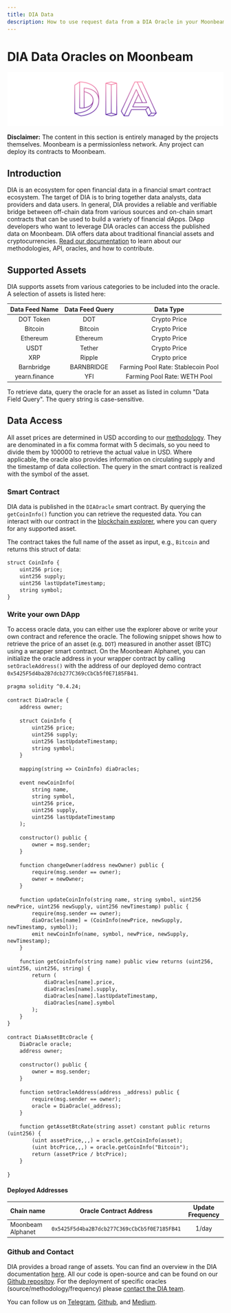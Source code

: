 ```yaml
---
title: DIA Data
description: How to use request data from a DIA Oracle in your Moonbeam Ethereum Dapp using smart contracts
---
```


# DIA Data Oracles on Moonbeam

![DIA Banner](../images/dia/dia-banner.png)

**Disclaimer:** The content in this section is entirely managed by the projects themselves. Moonbeam is a permissionless network. Any project can deploy its contracts to Moonbeam. 

## Introduction

DIA is an ecosystem for open financial data in a financial smart contract ecosystem.
The target of DIA is to bring together data analysts, data providers and data users.
In general, DIA provides a reliable and verifiable bridge between off-chain data from various sources and on-chain smart contracts that can be used to build a variety of financial dApps. 
DApp developers who want to leverage DIA oracles can access the published data on Moonbeam.
DIA offers data about traditional financial assets and cryptocurrencies.
[Read our documentation](https://docs.diadata.org) to learn about our methodologies, API, oracles, and how to contribute.

## Supported Assets

DIA supports assets from various categories to be included into the oracle. A selection of assets is listed here:

Data Feed Name  |   Data Feed Query           | Data Type                           |
| :-----------: | :-------------------------: | :---------------------------------: |
| DOT Token     |   DOT                       |  Crypto Price                       |
| Bitcoin       |   Bitcoin                   |  Crypto Price                       |
| Ethereum      |   Ethereum                  |  Crypto Price                       |
| USDT          |   Tether                    |  Crypto Price                       |
| XRP           |   Ripple                    |  Crypto price                       |
| Barnbridge    |   BARNBRIDGE                |  Farming Pool Rate: Stablecoin Pool |
| yearn.finance |   YFI                       |  Farming Pool Rate: WETH Pool       |

To retrieve data, query the oracle for an asset as listed in column "Data Field Query".
The query string is case-sensitive.

## Data Access

All asset prices are determined in USD according to our [methodology](https://docs.diadata.org/documentation/methodology).
They are denominated in a fix comma format with 5 decimals, so you need to divide them by 100000 to retrieve the actual value in USD.
Where applicable, the oracle also provides information on circulating supply and the timestamp of data collection.
The query in the smart contract is realized with the symbol of the asset.

### Smart Contract

DIA data is published in the `DIAOracle` smart contract.
By querying the `getCoinInfo()` function you can retrieve the requested data.
You can interact with our contract in the [blockchain explorer](https://moonbase-blockscout.testnet.moonbeam.network/address/0x5425F5d4ba2B7dcb277C369cCbCb5f0E7185FB41), where you can query for any supported asset.

The contract takes the full name of the asset as input, e.g., `Bitcoin` and returns this struct of data:

```
struct CoinInfo {
	uint256 price;
	uint256 supply;
	uint256 lastUpdateTimestamp;
	string symbol;
}
```

### Write your own DApp

To access oracle data, you can either use the explorer above or write your own contract and reference the oracle.
The following snippet shows how to retrieve the price of an asset (e.g. `DOT`) measured in another asset (BTC) using a wrapper smart contract.
On the Moonbeam Alphanet, you can initialize the oracle address in your wrapper contract by calling `setOracleAddress()` with the address of our deployed demo contract `0x5425F5d4ba2B7dcb277C369cCbCb5f0E7185FB41`.

```
pragma solidity ^0.4.24;

contract DiaOracle {
	address owner;

	struct CoinInfo {
		uint256 price;
		uint256 supply;
		uint256 lastUpdateTimestamp;
		string symbol;
	}

	mapping(string => CoinInfo) diaOracles;

	event newCoinInfo(
		string name,
		string symbol,
		uint256 price,
		uint256 supply,
		uint256 lastUpdateTimestamp
	);

	constructor() public {
		owner = msg.sender;
	}

	function changeOwner(address newOwner) public {
		require(msg.sender == owner);
		owner = newOwner;
	}

	function updateCoinInfo(string name, string symbol, uint256 newPrice, uint256 newSupply, uint256 newTimestamp) public {
		require(msg.sender == owner);
		diaOracles[name] = (CoinInfo(newPrice, newSupply, newTimestamp, symbol));
		emit newCoinInfo(name, symbol, newPrice, newSupply, newTimestamp);
	}

	function getCoinInfo(string name) public view returns (uint256, uint256, uint256, string) {
		return (
			diaOracles[name].price,
			diaOracles[name].supply,
			diaOracles[name].lastUpdateTimestamp,
			diaOracles[name].symbol
		);
	}
}

contract DiaAssetBtcOracle {
	DiaOracle oracle;
	address owner;
    
	constructor() public {
		owner = msg.sender;
	}
    
	function setOracleAddress(address _address) public {
		require(msg.sender == owner);
		oracle = DiaOracle(_address);
	}
    
	function getAssetBtcRate(string asset) constant public returns (uint256) {
		(uint assetPrice,,,) = oracle.getCoinInfo(asset);
		(uint btcPrice,,,) = oracle.getCoinInfo("Bitcoin");
		return (assetPrice / btcPrice);
	}
    
}
```

#### Deployed Addresses

| Chain name    |        Oracle Contract Address          | Update Frequency |
| :------------ | :------------------------------------------: | :----------: |
| Moonbeam Alphanet | `0x5425F5d4ba2B7dcb277C369cCbCb5f0E7185FB41` |    1/day    |

### Github and Contact

DIA provides a broad range of assets. You can find an overview in the DIA documentation [here](https://docs.diadata.org/documentation/oracle-documentation).
All our code is open-source and can be found on our [Github repositoy](https://github.com/diadata-org/diadata).
For the deployment of specific oracles (source/methodology/frequency) please [contact the DIA team](mailto:bd@diadata.org).

You can follow us on [Telegram](https://t.me/DIAdata_org), [Github](https://github.com/diadata-org), and [Medium](https://medium.com/dia-insights).
